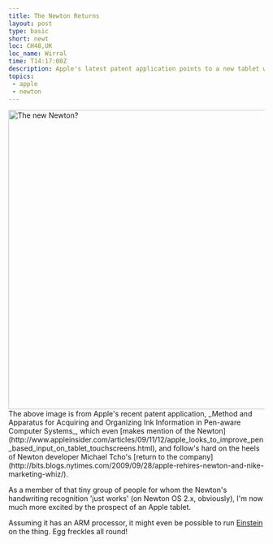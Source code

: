 ```yaml
---
title: The Newton Returns
layout: post
type: basic
short: newt
loc: CH48,UK
loc_name: Wirral
time: T14:17:00Z
description: Apple's latest patent application points to a new tablet with a stylus, just like the Newton.
topics:
 - apple
 - newton
---
```

<img src="http://mottr.am.nyud.net/u/2009/11/new-newton.jpg" alt="The new Newton?" width="590" />
The above image is from Apple's recent patent application, _Method and Apparatus for Acquiring and Organizing Ink Information in Pen-aware Computer Systems_, which even [makes mention of the Newton](http://www.appleinsider.com/articles/09/11/12/apple_looks_to_improve_pen_based_input_on_tablet_touchscreens.html), and follow's hard on the heels of Newton developer Michael Tcho's [return to the company](http://bits.blogs.nytimes.com/2009/09/28/apple-rehires-newton-and-nike-marketing-whiz/).

As a member of that tiny group of people for whom the Newton's handwriting recognition 'just works' (on Newton OS 2.x, obviously), I'm now much more excited by the prospect of an Apple tablet.

Assuming it has an <abbr>ARM</abbr> processor, it might even be possible to run [Einstein](http://code.google.com/p/einstein/ "A Newton emulator") on the thing. Egg freckles all round!